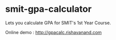 # smit-gpa-calculator

Lets you calculate GPA for SMIT's 1st Year Course.

Online demo : http://gpacalc.rishavanand.com
